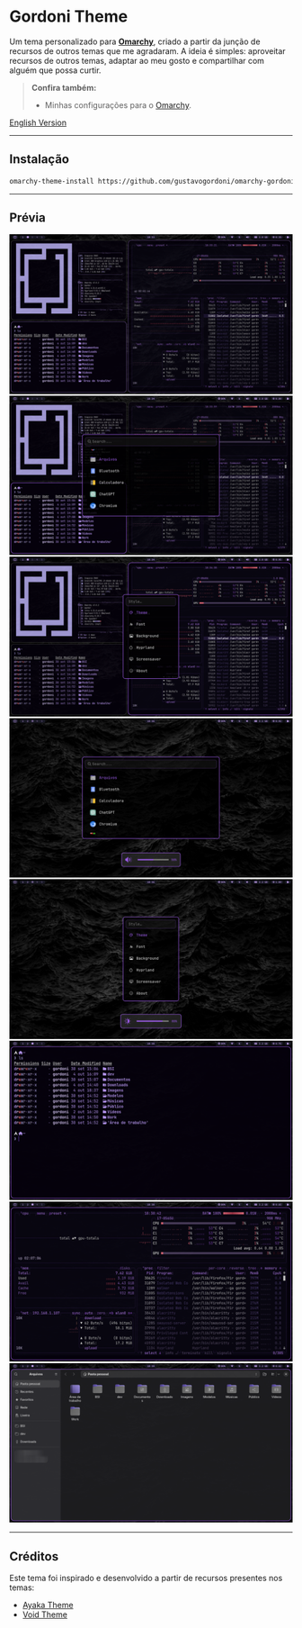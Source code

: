 # Gordoni Theme

Um tema personalizado para **[Omarchy](https://omarchy.org)**, criado a partir da junção de recursos de outros temas que me agradaram.
A ideia é simples: aproveitar recursos de outros temas, adaptar ao meu gosto e compartilhar com alguém que possa curtir.

> **Confira também:**
> * Minhas configurações para o [Omarchy](https://github.com/gustavogordoni/dotfiles/).

[English Version](README.en.md)

---

## Instalação

```bash
omarchy-theme-install https://github.com/gustavogordoni/omarchy-gordoni-theme
```

---

## Prévia

![Gordoni 3](screenshots/3.png)
![Gordoni 4](screenshots/4.png)
![Gordoni 5](screenshots/5.png)
![Gordoni 8](screenshots/8.png)
![Gordoni 9](screenshots/9.png)
![Gordoni 10](screenshots/10.png)
![Gordoni 11](screenshots/11.png)
![Gordoni 12](screenshots/12.png)

---

## Créditos

Este tema foi inspirado e desenvolvido a partir de recursos presentes nos temas:

* [Ayaka Theme](https://github.com/abhijeet-swami/omarchy-ayaka-theme)
* [Void Theme](https://github.com/vyrx-dev/omarchy-void-theme.git)
